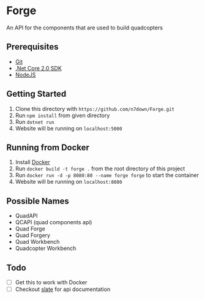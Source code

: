# Forge
An API for the components that are used to build quadcopters

## Prerequisites
- [Git](https://git-scm.com/)
- [.Net Core 2.0 SDK](https://www.microsoft.com/net/download/core)
- [NodeJS](https://nodejs.org/en/)

## Getting Started
1. Clone this directory with `https://github.com/n7down/Forge.git`
2. Run `npm install` from given directory
3. Run `dotnet run` 
4. Website will be running on `localhost:5000`

## Running from Docker
1. Install [Docker](https://docs.docker.com/engine/installation/)
2. Run `docker build -t forge .` from the root directory of this project
3. Run `docker run -d -p 8080:80 --name forge forge` to start the container
4. Website will be running on `localhost:8080`

## Possible Names
- QuadAPI
- QCAPI (quad components api)
- Quad Forge
- Quad Forgery
- Quad Workbench
- Quadcopter Workbench

## Todo
- [ ] Get this to work with Docker
- [ ] Checkout [slate](https://github.com/lord/slate) for api documentation